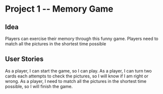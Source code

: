 # Project 1 -- Memory Game

## Idea

Players can exercise their memory through this funny game.
Players need to match all the pictures in the shortest time possible

## User Stories

As a player, I can start the game, so I can play.
As a player, I can turn two cards each attempts to check the pictures, so I will know if I am right or wrong.
As a player, I need to match all the pictures in the shortest time possible, so I will finish the game.
